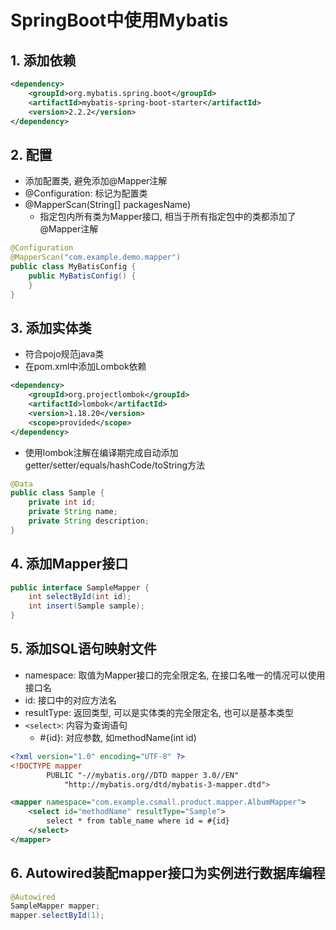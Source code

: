 # SpringBoot中使用Mybatis

## 1. 添加依赖

```xml
<dependency>
    <groupId>org.mybatis.spring.boot</groupId>
    <artifactId>mybatis-spring-boot-starter</artifactId>
    <version>2.2.2</version>
</dependency>
```

## 2. 配置

- 添加配置类, 避免添加@Mapper注解
- @Configuration: 标记为配置类
- @MapperScan(String[] packagesName) 
  - 指定包内所有类为Mapper接口, 相当于所有指定包中的类都添加了@Mapper注解

```java
@Configuration
@MapperScan("com.example.demo.mapper")
public class MyBatisConfig {
    public MyBatisConfig() {
    }
}
```
## 3. 添加实体类

- 符合pojo规范java类
- 在pom.xml中添加Lombok依赖

```xml
<dependency>
    <groupId>org.projectlombok</groupId>
    <artifactId>lombok</artifactId>
    <version>1.18.20</version>
    <scope>provided</scope>
</dependency>
```

- 使用lombok注解在编译期完成自动添加getter/setter/equals/hashCode/toString方法

```java
@Data
public class Sample {
    private int id;
    private String name;
    private String description;
}
```

## 4. 添加Mapper接口

```java
public interface SampleMapper {
    int selectById(int id);
    int insert(Sample sample);
}
``` 

## 5. 添加SQL语句映射文件

- namespace: 取值为Mapper接口的完全限定名, 在接口名唯一的情况可以使用接口名
- id: 接口中的对应方法名
- resultType: 返回类型, 可以是实体类的完全限定名, 也可以是基本类型
- `<select>`: 内容为查询语句
  - #{id}: 对应参数, 如methodName(int id)

```xml
<?xml version="1.0" encoding="UTF-8" ?>
<!DOCTYPE mapper
        PUBLIC "-//mybatis.org//DTD mapper 3.0//EN"
            "http://mybatis.org/dtd/mybatis-3-mapper.dtd">

<mapper namespace="com.example.csmall.product.mapper.AlbumMapper">
    <select id="methodName" resultType="Sample">
        select * from table_name where id = #{id}
    </select>
</mapper>
```

## 6. Autowired装配mapper接口为实例进行数据库编程

```java
@Autowired
SampleMapper mapper;
mapper.selectById(1);
```


